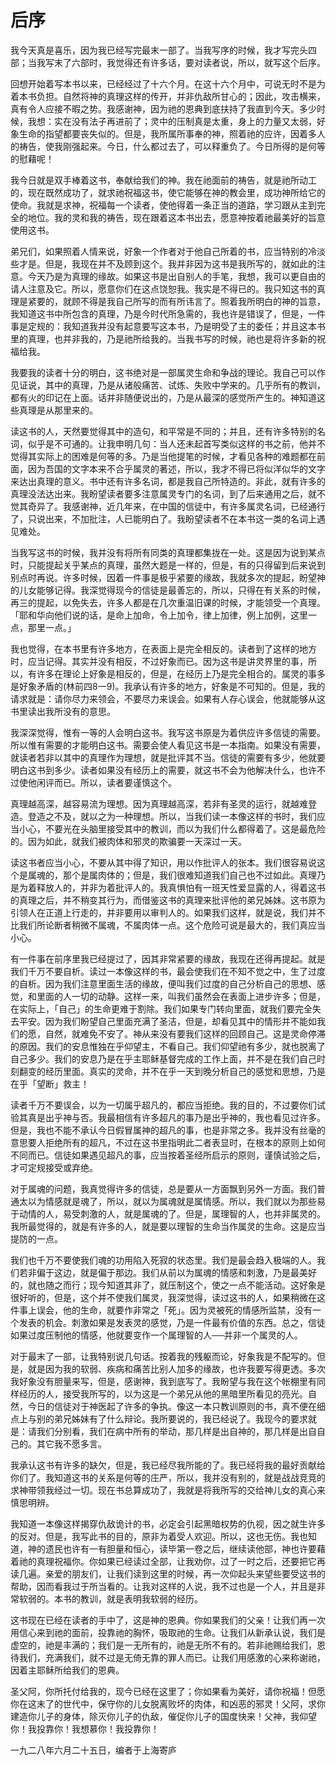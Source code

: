 # 后序


我今天真是喜乐，因为我已经写完最末一部了。当我写序的时候，我才写完头四部；当我写末了六部时，我觉得还有许多话，要对读者说，所以，就写这个后序。

回想开始着写本书以来，已经经过了十六个月。在这十六个月中，可说无时不是为着本书负担。自然将神的真理这样的传开，并非仇敌所甘心的；因此，攻击横来，真有令人应接不暇之势。我感谢神，因为祂的恩典到底扶持了我直到今天。多少时候，我想：实在没有法子再进前了；灵中的压制真是太重，身上的力量又太弱，好象生命的指望都要丧失似的。但是，我所属所事奉的神，照着祂的应许，因着多人的祷告，使我刚强起来。今日，什么都过去了，可以释重负了。今日所得的是何等的慰藉呢！

我今日就是双手棒着这书，奉献给我们的神。我在祂面前的祷告，就是祂所动工的，现在既然成功了，就求祂祝福这书，使它能够在神的教会里，成功神所给它的使命。我就是求神，祝福每一个读者，使他得着一条正当的道路，学习跟从主到完全的地位。我的灵和我的祷告，现在跟着这本书出去，愿意神按着祂最美好的旨意使用这书。

弟兄们，如果照着人情来说，好象一个作者对于他自己所着的书，应当特别的冷淡些才是。但是，我现在并不及顾到这个。我并非因为这书是我所写的，就如此的注意。今天乃是为真理的缘故。如果这书是出自别人的手笔，我想，我可以更自由的请人注意及它。所以，愿意你们在这点饶恕我。我实是不得已的。我只知这书的真理是紧要的，就顾不得是我自己所写的而有所讳言了。照着我所明白的神的旨意，我知道这书中所包含的真理，乃是今时代所急需的，我也许是错误了，但是，一件事是定规的：我知道我并没有起意要写这本书，乃是明受了主的委任；并且这本书里的真理，也并非我的，乃是祂所给我的。当我书写的时候，祂也是将许多新的祝福给我。

我要我的读者十分的明白，这书绝对是一部属灵生命和争战的理论。我自己可以作见证说，其中的真理，乃是从诸般痛苦、试炼、失败中学来的。几乎所有的教训，都有火的印记在上面。话并非随便说出的，乃是从最深的感觉所产生的。神知道这些真理是从那里来的。

读这书的人，天然要觉得其中的造句，和平常是不同的；并且，还有许多特别的名词，似乎是不可通的。让我申明几句：当人还未起首写类似这样的书之前，他并不觉得其实际上的困难是何等的多。乃是当他提笔的时候，才看见各种的难题都在前面，因为吾国的文字本来不合乎属灵的著述，所以，我才不得已将似洋似华的文字来达出真理的意义。书中还有许多名词，都是我自己所特造的。非此，就有许多的真理没法达出来。我盼望读者要多注意属灵专门的名词，到了后来通用之后，就不觉其奇异了。我感谢神，近几年来，在中国的信徒中，有许多属灵名词，已经通行了，只说出来，不加批注，人已能明白了。我盼望读者不在本书这一类的名词上遇见难处。

当我写这书的时候，我并没有将所有同类的真理都集拢在一处。这是因为说到某点时，只能提起关乎某点的真理，虽然大题是一样的，但是，有的只得留到后来说到别点时再说。许多时候，因着一件事是极乎紧要的缘故，我就多次的提起，盼望神的儿女能够记得。我深觉得现今的信徒是最善忘的，所以，只得在有关系的时候，再三的提起，以免失去，许多人都是在几次重温旧课的时候，才能领受一个真理。「耶和华向他们说的话，是命上加命，令上加令，律上加律，例上加例，这里一点，那里一点。」

我也觉得，在本书里有许多地方，在表面上是完全相反的。读者到了这样的地方时，应当记得。其实并没有相反，不过好象而已。因为这书是讲灵界里的事，所以，有许多在理论上好象是相反的，但是，在经历上乃是完全相合的。属灵的事多是好象矛盾的(林前四8一9)。我承认有许多的地方，好象是不可知的。但是，我的请求就是：请你尽力来领会，不要尽力来误会。如果有人存心误会，他就能够从这书里读出我所没有的意思。

我深深觉得，惟有一等的人会明白这书。我写这书原是为着供应许多信徒的需要。所以惟有需要的才能明白这书。需要会使人看见这书是一本指南。如果没有需要，就读者若非以其中的真理作为理想，就是批评其不当。信徒的需要有多少，他就要明白这书到多少。读者如果没有经历上的需要，就这书不会为他解决什么，也许不过使他闲评而已。所以，读者要谨慎这个。

真理越高深，越容易流为理想。因为真理越高深，若非有圣灵的运行，就越难登造。登造之不及，就以之为一种理想。所以，当我们读一本像这样的书时，我们应当小心，不要光在头脑里接受其中的教训，而以为我们什么都得着了。这是最危险的。因为如此，就我们被肉体和邪灵的欺骗要一天深过一天。

读这书者应当小心，不要从其中得了知识，用以作批评人的张本。我们很容易说这个是属魂的，那个是属肉体的；但是，我们很难知道我们自己也不过如此。真理乃是为着释放人的，并非为着批评人的。我真惧怕有一班天性爱显露的人，得着这书的真理之后，并不稍变其行为，而借鉴这书的真理来批评他的弟兄姊妹。这书原为引领人在正道上行走的，并非要用以审判人的。如果我们这样，就是说，我们并不比我们所论断者稍微不属魂，不属肉体一点。这个危险可说是最大的，我们真应当小心。

有一件事在前序里我已经提过了，因其非常紧要的缘故，我现在还得再提起。就是我们千万不要自析。读过一本像这样的书，最会使我们在不知不觉之中，生了过度的自析。因为我们注意里面生活的缘故，便叫我们过度的自己分析自己的思想、感觉，和里面的人一切的动静。这样一来，叫我们虽然会在表面上进步许多；但是，在实际上，「自己」的生命更难于割除。我们如果专门转向里面，就我们要完全失去平安。因为我们盼望自己里面充满了圣洁，但是，却看见其中的情形并不能如我们的愿，自然，就难免不安了。神从来没有要我们这样的回顾自己。这是灵命停滞的原因。我们的安息惟独在乎仰望主，不看自己。我们仰望祂有多少，就也脱离了自己多少。我们的安息乃是在乎主耶稣基督完成的工作上面，并不是在我们自己时刻翻变的经历里面。真实的灵命，并不在乎一天到晚分析自己的感觉和思想，乃是在乎「望断」救主！

读者千万不要误会，以为一切属乎超凡的，都应当拒绝。我的目的，不过要你们试验其真是出乎神与否。我最相信有许多超凡的事乃是出乎神的，我也看见过许多。但是，我也不能不承认今日假冒属神的超凡的事，也是非常之多。我并没有丝毫的意思要人拒绝所有的超凡，不过在这书里指明此二者表显时，在根本的原则上如何不同而已。信徒如果遇见超凡的事，应当按着圣经所启示的原则，谨慎试验之后，才可定规接受或弃绝。

对于属魂的问题，我真觉得许多的信徒，总是要从一方面飘到另外一方面。我们普通太以为情感就是魂了，所以，就以为属魂就是属情感。所以，我们就以为那些易于动情的人，易受刺激的人，就是属魂的了。但是，属理智的人，也并非属灵的。我所最觉得的，就是有许多的人，就是要以理智的生命当作属灵的生命。这是应当提防的一点。

我们也千万不要使我们魂的功用陷入死寂的状态里。我们是最会趋入极端的人。我们若非偏于这边，就是偏于那边。我们从前以为属魂的情感和刺激，乃是最美好的，就也随之而行；现今知道其非了，就压制这个，使之一点不能活动。这好象是很好听的，但是，这个并不使我们属灵，我深觉得，读过这书的人，如果稍微在这件事上误会，他的生命，就要作非常之「死」。因为灵被死的情感所监禁，没有一个发表的机会。刺激如果是发表灵的感觉，乃是一件最有价值的东西。总之，信徒如果过度压制他的情感，他就要变作一个属理智的人──并非一个属灵的人。

对于最末了一部，让我特别说几句话。按着我的残躯而论，好象我是不配写的。但是，就是因为我的软弱、疾病和痛苦比别人加多的缘故，也许我要写得更透。多次我好象没有胆量来写，但是，感谢神，我到底写了。我盼望与我在这个帐棚里有同样经历的人，接受我所写的，以为这是一个弟兄从他的黑暗里所看见的亮光。自然，今日的信徒对于神医起了许多的争执。像这一本只教训原则的书，真不便在细点上与别的弟兄姊妹有了什么辩论。我所要说的，我已经说了。我现今的要求就是：请我们分别看，我们在病中所有的举动，那几样是出自神的，那几样是出自自己的。其它我不愿多言。

我承认这书有许多的缺欠，但是，我已经尽我所能的了。我已经将我的最好贡献给你们了。我知道这书的关系是何等的庄严，所以，我并没有别的，就是战战竞竞的求神带领我经过一切。现在书总算成功了，我就是将我所写的交给神儿女的真心来慎思明辨。

我知道一本像这样揭穿仇敌诡计的书，必定会引起黑暗权势的仇视，因之就生许多的反对。但是，我写此书的目的，原非为着受人欢迎。所以，这也无伤。我也知道，神的遗民也许有一有胆量和恒心，读毕第一卷之后，继续读他部，神也许要藉着祂的真理祝福你。你如果已经读过全部，让我劝你，过了一时之后，还要把它再读几遍。亲爱的朋友们，让我们读到这里的时候，再一次仰起头来望些要受这书的帮助，因而看我过于所当看的。让我对这样的人说，我不过也是一个人，并且是非常软弱的。本书的教训，就是表明我软弱的经历。

这书现在已经在读者的手中了，这是神的恩典。你如果我们的父亲！让我们再一次用信心来到祂的面前，投靠祂的胸怀，吸取祂的生命。让我们从新承认说，我们是虚空的，祂是丰满的；我们是一无所有的，祂是无所不有的。若非祂赐给我们，恩待我们，充满我们，就不过是无倚无靠的罪人而已。让我们用感激的心来称谢祂，因着主耶稣所给我们的恩典。

圣父阿，你所托付给我的，现今已经在这里了；你如果看为美好，请你祝福！但愿你在这末了的世代中，保守你的儿女脱离败坏的肉体，和凶恶的邪灵！父阿，求你建造你儿子的身体，除灭你儿子的仇敌，催促你儿子的国度快来！父神，我仰望你！我投靠你！我想慕你！我投靠你！

一九二八年六月二十五日，编者于上海寄庐 

